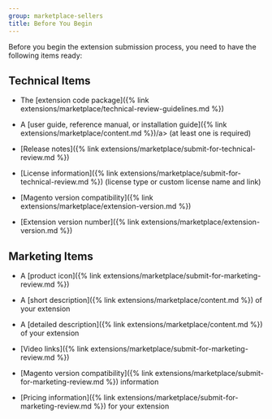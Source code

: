 ```yaml
---
group: marketplace-sellers
title: Before You Begin
---
```


Before you begin the extension submission process, you need to have the following items ready:

## Technical Items

- The [extension code package]({% link extensions/marketplace/technical-review-guidelines.md %})

- A [user guide, reference manual, or installation guide]({% link extensions/marketplace/content.md %})/a> (at least one is required)

- [Release notes]({% link extensions/marketplace/submit-for-technical-review.md %})

- [License information]({% link extensions/marketplace/submit-for-technical-review.md %}) (license type or custom license name and link)

- [Magento version compatibility]({% link extensions/marketplace/extension-version.md %})

- [Extension version number]({% link extensions/marketplace/extension-version.md %})

## Marketing Items

- A [product icon]({% link extensions/marketplace/submit-for-marketing-review.md %})

- A [short description]({% link extensions/marketplace/content.md %}) of your extension

- A [detailed description]({% link extensions/marketplace/content.md %}) of your extension

- [Video links]({% link extensions/marketplace/submit-for-marketing-review.md %})

- [Magento version compatibility]({% link extensions/marketplace/submit-for-marketing-review.md %}) information

- [Pricing information]({% link extensions/marketplace/submit-for-marketing-review.md %}) for your extension
